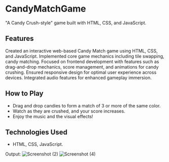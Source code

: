 # CandyMatchGame
"A Candy Crush-style" game built with HTML, CSS, and JavaScript.

## Features

Created an interactive web-based Candy Match game using HTML, CSS, and JavaScript.
Implemented core game mechanics including tile swapping, candy matching.
Focused on frontend development with features such as drag-and-drop mechanics, score management, and animations for candy crushing.
Ensured responsive design for optimal user experience across devices.
Integrated audio features for enhanced gameplay immersion.

## How to Play

- Drag and drop candies to form a match of 3 or more of the same color.
- Watch as they are crushed, and your score increases.
- Enjoy the music and the visual effects!

## Technologies Used
- HTML, CSS, JavaScript.

Output:
![Screenshot (2)](https://github.com/user-attachments/assets/d60b2e20-504a-4839-94d1-9af87661adf2)
![Screenshot (4)](https://github.com/user-attachments/assets/6bb5029e-c5d7-4d3c-a913-f7197998b4a6)
